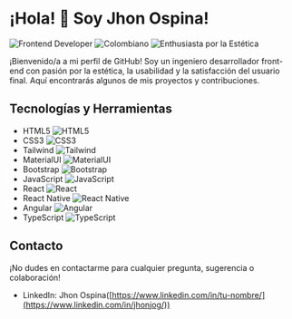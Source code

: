 # ¡Hola! 👋 Soy Jhon Ospina!

![Frontend Developer](https://img.shields.io/badge/Profesi%C3%B3n-Frontend%20Developer-blue?style=flat-square)
![Colombiano](https://img.shields.io/badge/Nacionalidad-Colombiano-yellow?style=flat-square)
![Enthusiasta por la Estética](https://img.shields.io/badge/Intereses-Est%C3%A9tica%20y%20Usabilidad-orange?style=flat-square)

¡Bienvenido/a a mi perfil de GitHub! Soy un ingeniero desarrollador front-end con pasión por la estética, la usabilidad y la satisfacción del usuario final. Aquí encontrarás algunos de mis proyectos y contribuciones.

## Tecnologías y Herramientas

- HTML5 ![HTML5](https://img.shields.io/badge/-HTML5-E34F26?style=flat-square&logo=html5&logoColor=white)
- CSS3 ![CSS3](https://img.shields.io/badge/-CSS3-1572B6?style=flat-square&logo=css3&logoColor=white)
- Tailwind ![Tailwind](https://img.shields.io/badge/-Tailwind-38B2AC?style=flat-square&logo=tailwind-css&logoColor=white)
- MaterialUI ![MaterialUI](https://img.shields.io/badge/-MaterialUI-0081CB?style=flat-square&logo=material-ui&logoColor=white)
- Bootstrap ![Bootstrap](https://img.shields.io/badge/-Bootstrap-563D7C?style=flat-square&logo=bootstrap&logoColor=white)
- JavaScript ![JavaScript](https://img.shields.io/badge/-JavaScript-F7DF1E?style=flat-square&logo=javascript&logoColor=black)
- React ![React](https://img.shields.io/badge/-React-61DAFB?style=flat-square&logo=react&logoColor=white)
- React Native ![React Native](https://img.shields.io/badge/-React_Native-61DAFB?style=flat-square&logo=react&logoColor=white)
- Angular ![Angular](https://img.shields.io/badge/-Angular-DD0031?style=flat-square&logo=angular&logoColor=white)
- TypeScript ![TypeScript](https://img.shields.io/badge/-TypeScript-3178C6?style=flat-square&logo=typescript&logoColor=white)

## Contacto

¡No dudes en contactarme para cualquier pregunta, sugerencia o colaboración!

- LinkedIn: Jhon Ospina([https://www.linkedin.com/in/tu-nombre/](https://www.linkedin.com/in/jhonjog/))
